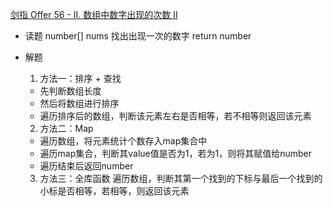 [剑指 Offer 56 - II. 数组中数字出现的次数 II](https://leetcode-cn.com/problems/shu-zu-zhong-shu-zi-chu-xian-de-ci-shu-ii-lcof/)

- 读题
    number[] nums
    找出出现一次的数字
    return number 

- 解题
    1. 方法一：排序 + 查找
    - 先判断数组长度
    - 然后将数组进行排序
    - 遍历排序后的数组，判断该元素左右是否相等，若不相等则返回该元素

    2. 方法二：Map
    - 遍历数组，将元素统计个数存入map集合中
    - 遍历map集合，判断其value值是否为1，若为1，则将其赋值给number
    - 遍历结束后返回number

    3. 方法三：全库函数
    遍历数组，判断其第一个找到的下标与最后一个找到的小标是否相等，若相等，则返回该元素